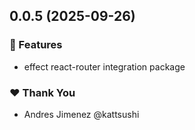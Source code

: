 ## 0.0.5 (2025-09-26)

### 🚀 Features

- effect react-router integration package

### ❤️ Thank You

- Andres Jimenez @kattsushi